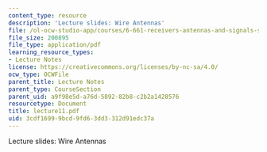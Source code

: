 ```yaml
---
content_type: resource
description: 'Lecture slides: Wire Antennas'
file: /ol-ocw-studio-app/courses/6-661-receivers-antennas-and-signals-spring-2003/3cdf16999bcd9fd63dd3312d91edc37a_lecture11.pdf
file_size: 200895
file_type: application/pdf
learning_resource_types:
- Lecture Notes
license: https://creativecommons.org/licenses/by-nc-sa/4.0/
ocw_type: OCWFile
parent_title: Lecture Notes
parent_type: CourseSection
parent_uid: a9f98e5d-a76d-5892-82b8-c2b2a1428576
resourcetype: Document
title: lecture11.pdf
uid: 3cdf1699-9bcd-9fd6-3dd3-312d91edc37a
---
```

Lecture slides: Wire Antennas
